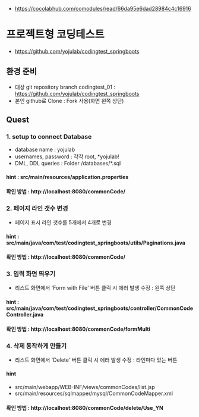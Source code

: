 - https://cocolabhub.com/comodules/read/66da95e6dad28984c4c16916

# 프로젝트형 코딩테스트
- https://github.com/yojulab/codingtest_springboots
## 환경 준비
- 대상 git repository branch codingtest_01 : https://github.com/yojulab/codingtest_springboots
- 본인 github로 Clone : Fork 사용(화면 왼쪽 상단)
## Quest
### 1. setup to connect Database
- database name : yojulab
- usernames, password : 각각 root, *yojulab!
- DML, DDL queries : Folder /databases/*.sql
#### hint : src/main/resources/application.properties
#### 확인 방법 : http://localhost:8080/commonCode/
### 2. 페이지 라인 갯수 변경
- 페이지 표시 라인 갯수를 5개에서 4개로 변경
#### hint : src/main/java/com/test/codingtest_springboots/utils/Paginations.java
#### 확인 방법 : http://localhost:8080/commonCode/
### 3. 입력 화면 띄우기
- 리스트 화면에서 'Form with File' 버튼 클릭 시 에러 발생 수정 : 왼쪽 상단
#### hint : src/main/java/com/test/codingtest_springboots/controller/CommonCodeController.java
#### 확인 방법 : http://localhost:8080/commonCode/formMulti
### 4. 삭제 동작하게 만들기
- 리스트 화면에서 'Delete' 버튼 클릭 시 에러 발생 수정 : 라인마다 있는 버튼
#### hint 
- src/main/webapp/WEB-INF/views/commonCodes/list.jsp
- src/main/resources/sqlmapper/mysql/CommonCodeMapper.xml
#### 확인 방법 : http://localhost:8080/commonCode/delete/Use_YN
